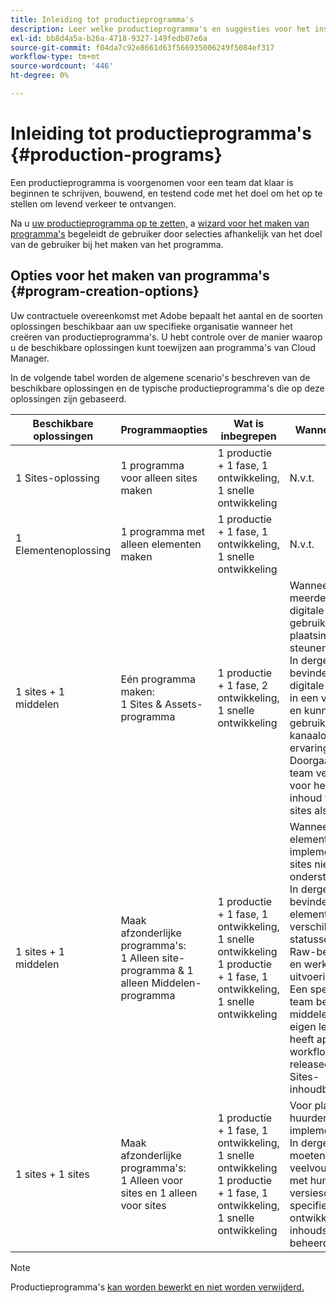 ```yaml
---
title: Inleiding tot productieprogramma's
description: Leer welke productieprogramma's en suggesties voor het instellen van uw eigen programma zijn.
exl-id: bb8d4a5a-b26a-4718-9327-149fedb87e6a
source-git-commit: f04da7c92e8661d63f566935006249f5084ef317
workflow-type: tm+mt
source-wordcount: '446'
ht-degree: 0%

---
```



# Inleiding tot productieprogramma&#39;s {#production-programs}

Een productieprogramma is voorgenomen voor een team dat klaar is beginnen te schrijven, bouwend, en testend code met het doel om het op te stellen om levend verkeer te ontvangen.

Na u [uw productieprogramma op te zetten,](creating-production-programs.md) a [wizard voor het maken van programma&#39;s](using-the-wizard.md) begeleidt de gebruiker door selecties afhankelijk van het doel van de gebruiker bij het maken van het programma.

## Opties voor het maken van programma&#39;s {#program-creation-options}

Uw contractuele overeenkomst met Adobe bepaalt het aantal en de soorten oplossingen beschikbaar aan uw specifieke organisatie wanneer het creëren van productieprogramma&#39;s. U hebt controle over de manier waarop u de beschikbare oplossingen kunt toewijzen aan programma&#39;s van Cloud Manager.

In de volgende tabel worden de algemene scenario&#39;s beschreven van de beschikbare oplossingen en de typische productieprogramma&#39;s die op deze oplossingen zijn gebaseerd.

| Beschikbare oplossingen | Programmaopties | Wat is inbegrepen | Wanneer gebruiken | Voorbeelden |
|---------------------|-------------------------------------------------------------------------------|--------------------------------------------------------------------------------------------------------------------------|-------------------------------------------------------------------------------------------------------------------------------------------------------------------------------------------------------------------------------------------------------------------------------------------------------------------------------------------------|--------------------------------------------------------------------------------------------------------------------------------------------------------------------------------------------------------------------------------------------------------------------------------------------------------------------------------------------------------------------------------------------------------------------------------------------------------------------------|
| 1 Sites-oplossing | 1 programma voor alleen sites maken | 1 productie + 1 fase, 1 ontwikkeling, 1 snelle ontwikkeling | N.v.t. | N.v.t. |
| 1 Elementenoplossing | 1 programma met alleen elementen maken | 1 productie + 1 fase, 1 ontwikkeling, 1 snelle ontwikkeling | N.v.t. | N.v.t. |
| 1 sites + 1 middelen | Eén programma maken: <br>1 Sites &amp; Assets-programma | 1 productie + 1 fase, 2 ontwikkeling, 1 snelle ontwikkeling | Wanneer een meerderheid van de digitale activa wordt gebruikt om de plaatsimplementatie te steunen.<br>In dergelijke gevallen bevinden de meeste digitale middelen zich in een voltooide staat en kunnen ze worden gebruikt voor kanaaloverschrijdende ervaringen via sites.<br>Doorgaans is één team verantwoordelijk voor het beheer van inhoud voor zowel sites als middelen. | Afbeeldingen die voornamelijk voor een website worden gebruikt.<br>PDF die worden verspreid via een intern portaal dat in AEM Sites is gebouwd. |
| 1 sites + 1 middelen | Maak afzonderlijke programma&#39;s:<br>1 Alleen site-programma &amp; 1 alleen Middelen-programma | 1 productie + 1 fase, 1 ontwikkeling, 1 snelle ontwikkeling<br>1 productie + 1 fase, 1 ontwikkeling, 1 snelle ontwikkeling | Wanneer veel digitale elementen de implementatie van sites niet rechtstreeks ondersteunen.<br> In dergelijke gevallen bevinden de elementen zich in verschillende statussen, waaronder Raw-bestandstypen en werken in uitvoering.<br>Een speciaal creatief team beheert digitale middelen via zijn eigen levenscyclus en heeft aparte workflows en releasecycli dan het Sites-inhoudbeheerteam. | Raw-afbeeldingen uit een fotoshoot worden opgeslagen in het programma Middelen en er worden slechts een paar foto&#39;s gebruikt voor de implementatie van Sites.<br>Een groot aantal bestandstypen Creative Cloud, zoals Photoshop en Illustrator, worden in AEM Assets beheerd en doorlopen hun eigen goedkeuringswerkstroom voordat een voltooid-element wordt gegenereerd.<br>Gebruik [Verbonden elementen](/help/assets/use-assets-across-connected-assets-instances.md#overview-of-connected-assets) in dergelijke gevallen. |
| 1 sites + 1 sites | Maak afzonderlijke programma&#39;s:<br>1 Alleen voor sites en 1 alleen voor sites | 1 productie + 1 fase, 1 ontwikkeling, 1 snelle ontwikkeling<br>1 productie + 1 fase, 1 ontwikkeling, 1 snelle ontwikkeling | Voor plaatsen multi-huurder implementaties.<br>In dergelijke gevallen, moeten de veelvoudige plaatsen met hun eigen versieschema en specifieke ontwikkeling en inhoudsteams worden beheerd. | Twee handelsmerken met specifieke websites en afzonderlijke ontwikkelingsteams |


>[!NOTE]
>
>Productieprogramma&#39;s [kan worden bewerkt en niet worden verwijderd.](editing-programs.md)
